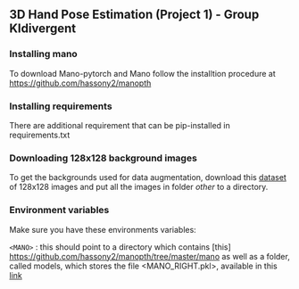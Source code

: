 ## 3D Hand Pose Estimation (Project 1) - Group KIdivergent

### Installing mano
To download Mano-pytorch and Mano follow the installtion procedure at https://github.com/hassony2/manopth

### Installing requirements
There are additional requirement that can be pip-installed in requirements.txt

### Downloading 128x128 background images

To get the backgrounds used for data augmentation, download this [dataset](http://chaladze.com/l5/img/Linnaeus%205%20128X128.rar)  of 128x128 images and put all the images in folder _other_ to a directory.

### Environment variables

Make sure you have these environments variables:

`<MANO>` : this should point to a directory which contains [this] https://github.com/hassony2/manopth/tree/master/mano  as well as a folder, called models, which
stores the file <MANO_RIGHT.pkl>, available in this [link](https://mano.is.tue.mpg.de/) 